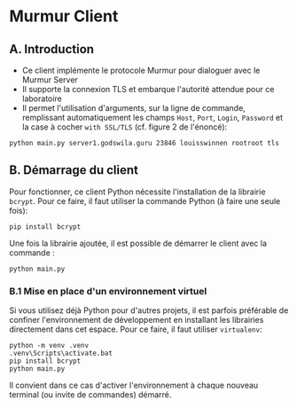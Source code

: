 # Murmur Client
## A. Introduction
* Ce client implémente le protocole Murmur pour dialoguer avec le Murmur Server
* Il supporte la connexion TLS et embarque l'autorité attendue pour ce laboratoire
* Il permet l'utilisation d'arguments, sur la ligne de commande, remplissant automatiquement les champs `Host`, `Port`, `Login`, `Password` et la case à cocher `with SSL/TLS` (cf. figure 2 de l'énoncé):
```
python main.py server1.godswila.guru 23846 louisswinnen rootroot tls
```

## B. Démarrage du client
Pour fonctionner, ce client Python nécessite l'installation de la librairie `bcrypt`. Pour ce faire, il faut utiliser la commande Python (à faire une seule fois):
```
pip install bcrypt
```

Une fois la librairie ajoutée, il est possible de démarrer le client avec la commande :
```
python main.py
```

### B.1 Mise en place d'un environnement virtuel
Si vous utilisez déjà Python pour d'autres projets, il est parfois préférable de confiner l'environnement de développement en installant les librairies directement dans cet espace. Pour ce faire, il faut utiliser `virtualenv`:
```
python -m venv .venv
.venv\Scripts\activate.bat
pip install bcrypt
python main.py
```
Il convient dans ce cas d'activer l'environnement à chaque nouveau terminal (ou invite de commandes) démarré.